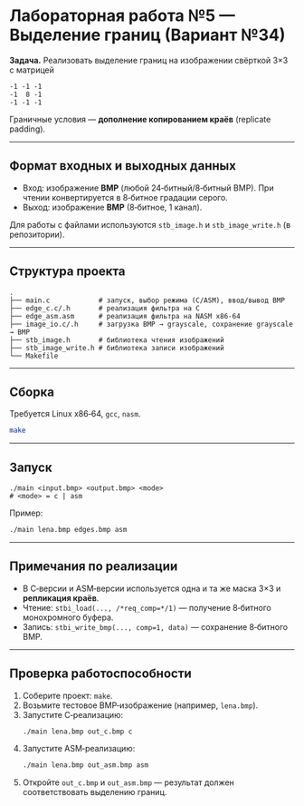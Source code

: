 # Лабораторная работа №5 — Выделение границ (Вариант №34)

**Задача.** Реализовать выделение границ на изображении свёрткой 3×3 с матрицей
```
-1 -1 -1
-1  8 -1
-1 -1 -1
```
Граничные условия — **дополнение копированием краёв** (replicate padding).

---

## Формат входных и выходных данных

- Вход: изображение **BMP** (любой 24‑битный/8‑битный BMP). При чтении конвертируется в 8‑битное градации серого.
- Выход: изображение **BMP** (8‑битное, 1 канал).

Для работы с файлами используются `stb_image.h` и `stb_image_write.h` (в репозитории).

---

## Структура проекта

```
.
├── main.c            # запуск, выбор режима (C/ASM), ввод/вывод BMP
├── edge_c.c/.h       # реализация фильтра на C
├── edge_asm.asm      # реализация фильтра на NASM x86-64
├── image_io.c/.h     # загрузка BMP → grayscale, сохранение grayscale → BMP
├── stb_image.h       # библиотека чтения изображений
├── stb_image_write.h # библиотека записи изображений
└── Makefile
```

---

## Сборка

Требуется Linux x86‑64, `gcc`, `nasm`.

```bash
make
```

---

## Запуск

```
./main <input.bmp> <output.bmp> <mode>
# <mode> = c | asm
```

Пример:
```bash
./main lena.bmp edges.bmp asm
```

---

## Примечания по реализации

- В C‑версии и ASM‑версии используется одна и та же маска 3×3 и **репликация краёв**.
- Чтение: `stbi_load(..., /*req_comp=*/1)` — получение 8‑битного монохромного буфера.
- Запись: `stbi_write_bmp(..., comp=1, data)` — сохранение 8‑битного BMP.

---

## Проверка работоспособности

1. Соберите проект: `make`.
2. Возьмите тестовое BMP‑изображение (например, `lena.bmp`).
3. Запустите C‑реализацию:
   ```bash
   ./main lena.bmp out_c.bmp c
   ```
4. Запустите ASM‑реализацию:
   ```bash
   ./main lena.bmp out_asm.bmp asm
   ```
5. Откройте `out_c.bmp` и `out_asm.bmp` — результат должен соответствовать выделению границ.
